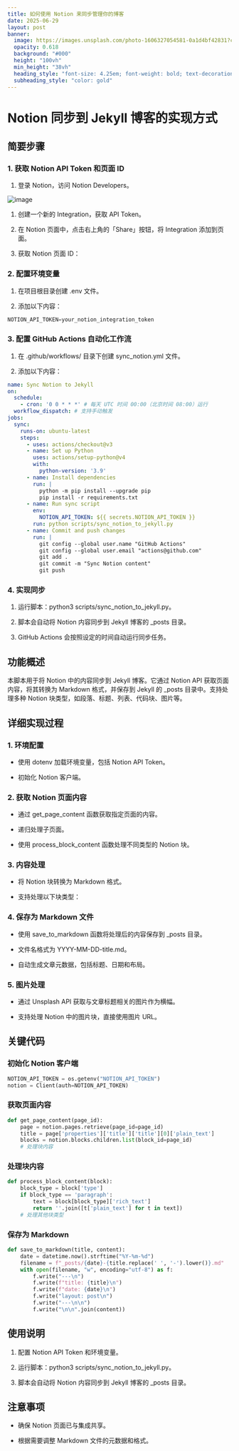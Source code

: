 ```yaml
---
title: 如何使用 Notion 来同步管理你的博客
date: 2025-06-29
layout: post
banner:
  image: https://images.unsplash.com/photo-1606327054581-0a1d4bf42831?crop=entropy&cs=tinysrgb&fit=max&fm=jpg&ixid=M3w2OTIwMzJ8MHwxfHJhbmRvbXx8fHx8fHx8fDE3NTEyMTQzMjZ8&ixlib=rb-4.1.0&q=80&w=1080
  opacity: 0.618
  background: "#000"
  height: "100vh"
  min_height: "38vh"
  heading_style: "font-size: 4.25em; font-weight: bold; text-decoration: underline"
  subheading_style: "color: gold"
---
```


# Notion 同步到 Jekyll 博客的实现方式

## 简要步骤

### 1. 获取 Notion API Token 和页面 ID

1. 登录 Notion，访问 Notion Developers。

![image](https://prod-files-secure.s3.us-west-2.amazonaws.com/a7a0cc5a-89b9-4cda-8686-1fba0ca52f40/d19c1afe-dea5-4312-9333-786b0ba83054/image.png?X-Amz-Algorithm=AWS4-HMAC-SHA256&X-Amz-Content-Sha256=UNSIGNED-PAYLOAD&X-Amz-Credential=ASIAZI2LB466XZOPPUBB%2F20250629%2Fus-west-2%2Fs3%2Faws4_request&X-Amz-Date=20250629T162526Z&X-Amz-Expires=3600&X-Amz-Security-Token=IQoJb3JpZ2luX2VjEKv%2F%2F%2F%2F%2F%2F%2F%2F%2F%2FwEaCXVzLXdlc3QtMiJHMEUCIQCl6tAeMcMj9m9VxeELjMdnDj7JEt9aOuKYiXR2vgviggIgFfY5kOkjaltFnuQrA7w0tIZHo1DyI4FJoT9hFOm4w7cqiAQIpP%2F%2F%2F%2F%2F%2F%2F%2F%2F%2FARAAGgw2Mzc0MjMxODM4MDUiDIc3LoySdNuwP60wAyrcA%2FjxJydE2lH0kbV6mC4TQoIzfjs92SSBb0CICSE%2BGB%2B09JDvvrj91z1uK6Znt8Ka61mzn549ly7K0a7usINFl705FxU4jrU3mA2ERawmb%2BL%2BdjEXNH206BpUc7apHmQKBE5xcsp8OB3XQoDQ3MKoU9kFE2l0oQjamvl75uENiwVC6LnSzBvNMoJbPLC1uJE7jaSvSzVE0w7kUu1pfTkiSXxQqU1%2FcpRAquGWPj8bNIUa0jFh%2BjRi7Rnd98LezaQ4bCj7X4QdrlaeBcxyBWQ5exVUVobqObJbwgi5ZHEsRNSDrA33lPp4s6KubqNqJFdMnDKaRO4YEybZGHrD7kYIHrGN76%2FfNU4A0bQ9ttsGrlaiKrXkW9pZIEL%2Fbx3FgGT9rEWboEzkopMkYdZ5WXUTBywaYPe2HuuyAZL%2BweKXOmd8MxxOqZKG%2FH%2BHUpL6i0WgXQM%2BfuONKiIrdqyN4jzOJ7b6gpjGoRGSdm%2FLLXm6xIXw2EEj0D24LzAXFlVYt9QwA0LNQpHVjvqWpK7jfdf77HULHQk6GTXCPuJonMCzzWJbLhnN%2FriUmeJojsUi9C%2F7LDhnlGi2VCkLbIs1xZuma5MUhq6NXsUn7ywpCCag9eu1NjU9M1UO0sQ5A6r2MJ%2B7hMMGOqUBFmnp6lAnDZ9cAD%2F6DQdffKadaUMMClyNmzVkbLhLN1VO%2Bhn4sLubRsM%2Fb1UxDHyVAdpXbnE%2FhFB3LTYGKyVbR%2BuqeStmwHBxjkgTRSxcWFTMls9acwG%2Bfl81Fk4aQS9hORSQRmgVs%2B08kkRINHn7Ps6W3hUvitZloFQ1EkFMcLMfgMLXTS1fxSuDOEMBNJ09s4o0mlh2Y5O4oPYiC3C%2BhVVBHCl0&X-Amz-Signature=565ab249a724beade7b75bd6fe14acc51448fa6c1e39e0af69c24f1b52a8cc47&X-Amz-SignedHeaders=host&x-amz-checksum-mode=ENABLED&x-id=GetObject)

1. 创建一个新的 Integration，获取 API Token。

1. 在 Notion 页面中，点击右上角的「Share」按钮，将 Integration 添加到页面。

1. 获取 Notion 页面 ID：


### 2. 配置环境变量

1. 在项目根目录创建 .env 文件。

1. 添加以下内容：

```javascript
NOTION_API_TOKEN=your_notion_integration_token
```

### 3. 配置 GitHub Actions 自动化工作流

1. 在 .github/workflows/ 目录下创建 sync_notion.yml 文件。

1. 添加以下内容：

```yaml
name: Sync Notion to Jekyll
on:
  schedule:
    - cron: '0 0 * * *' # 每天 UTC 时间 00:00（北京时间 08:00）运行
  workflow_dispatch: # 支持手动触发
jobs:
  sync:
    runs-on: ubuntu-latest
    steps:
      - uses: actions/checkout@v3
      - name: Set up Python
        uses: actions/setup-python@v4
        with:
          python-version: '3.9'
      - name: Install dependencies
        run: |
          python -m pip install --upgrade pip
          pip install -r requirements.txt
      - name: Run sync script
        env:
          NOTION_API_TOKEN: ${{ secrets.NOTION_API_TOKEN }}
        run: python scripts/sync_notion_to_jekyll.py
      - name: Commit and push changes
        run: |
          git config --global user.name "GitHub Actions"
          git config --global user.email "actions@github.com"
          git add .
          git commit -m "Sync Notion content"
          git push
```

### 4. 实现同步

1. 运行脚本：python3 scripts/sync_notion_to_jekyll.py。

1. 脚本会自动将 Notion 内容同步到 Jekyll 博客的 _posts 目录。

1. GitHub Actions 会按照设定的时间自动运行同步任务。

## 功能概述

本脚本用于将 Notion 中的内容同步到 Jekyll 博客。它通过 Notion API 获取页面内容，将其转换为 Markdown 格式，并保存到 Jekyll 的 _posts 目录中。支持处理多种 Notion 块类型，如段落、标题、列表、代码块、图片等。

## 详细实现过程

### 1. 环境配置

- 使用 dotenv 加载环境变量，包括 Notion API Token。

- 初始化 Notion 客户端。

### 2. 获取 Notion 页面内容

- 通过 get_page_content 函数获取指定页面的内容。

- 递归处理子页面。

- 使用 process_block_content 函数处理不同类型的 Notion 块。

### 3. 内容处理

- 将 Notion 块转换为 Markdown 格式。

- 支持处理以下块类型：


### 4. 保存为 Markdown 文件

- 使用 save_to_markdown 函数将处理后的内容保存到 _posts 目录。

- 文件名格式为 YYYY-MM-DD-title.md。

- 自动生成文章元数据，包括标题、日期和布局。

### 5. 图片处理

- 通过 Unsplash API 获取与文章标题相关的图片作为横幅。

- 支持处理 Notion 中的图片块，直接使用图片 URL。

## 关键代码

### 初始化 Notion 客户端

```python
NOTION_API_TOKEN = os.getenv("NOTION_API_TOKEN")
notion = Client(auth=NOTION_API_TOKEN)
```

### 获取页面内容

```python
def get_page_content(page_id):
    page = notion.pages.retrieve(page_id=page_id)
    title = page['properties']['title']['title'][0]['plain_text']
    blocks = notion.blocks.children.list(block_id=page_id)
    # 处理块内容
```

### 处理块内容

```python
def process_block_content(block):
    block_type = block['type']
    if block_type == 'paragraph':
        text = block[block_type]['rich_text']
        return ''.join([t['plain_text'] for t in text])
    # 处理其他块类型
```

### 保存为 Markdown

```python
def save_to_markdown(title, content):
    date = datetime.now().strftime("%Y-%m-%d")
    filename = f"_posts/{date}-{title.replace(' ', '-').lower()}.md"
    with open(filename, "w", encoding="utf-8") as f:
        f.write("---\n")
        f.write(f"title: {title}\n")
        f.write(f"date: {date}\n")
        f.write("layout: post\n")
        f.write("---\n\n")
        f.write("\n\n".join(content))
```

## 使用说明

1. 配置 Notion API Token 和环境变量。

1. 运行脚本：python3 scripts/sync_notion_to_jekyll.py。

1. 脚本会自动将 Notion 内容同步到 Jekyll 博客的 _posts 目录。

## 注意事项

- 确保 Notion 页面已与集成共享。

- 根据需要调整 Markdown 文件的元数据和格式。